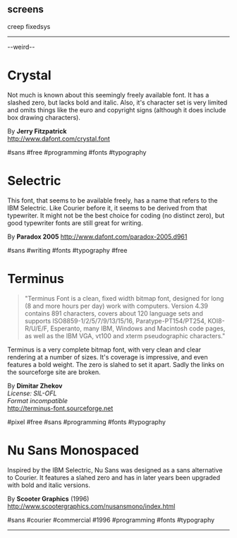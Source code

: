 screens
---
creep
fixedsys

---



--weird--

<h1>Crystal</h1>

Not much is known about this seemingly freely available font. It has a slashed zero, but lacks bold and italic. Also, it's character set is very limited and omits things like the euro and copyright signs (although it does include box drawing characters).

By **Jerry Fitzpatrick**  
http://www.dafont.com/crystal.font

#sans #free #programming #fonts #typography


<h1>Selectric</h1>

This font, that seems to be available freely, has a name that refers to the IBM Selectric. Like Courier before it, it seems to be derived from that typewriter. It might not be the best choice for coding (no distinct zero), but good typewriter fonts are still great for writing.

By **Paradox 2005**
http://www.dafont.com/paradox-2005.d961

#sans #writing #fonts #typography #free


<h1>Terminus</h1>

> "Terminus Font is a clean, fixed width bitmap font, designed for long (8 and more hours per day) work with computers. Version 4.39 contains 891 characters, covers about 120 language sets and supports ISO8859-1/2/5/7/9/13/15/16, Paratype-PT154/PT254, KOI8-R/U/E/F, Esperanto, many IBM, Windows and Macintosh code pages, as well as the IBM VGA, vt100 and xterm pseudographic characters."

Terminus is a very complete bitmap font, with very clean and clear rendering at a number of sizes. It's coverage is impressive, and even features a bold weight. The zero is slahed to set it apart. Sadly the links on the sourceforge site are broken.

By **Dimitar Zhekov**  
*License: SIL-OFL*  
*Format incompatible*  
http://terminus-font.sourceforge.net

#pixel #free #sans #programming #fonts #typography


<h1>Nu Sans Monospaced</h1>

Inspired by the IBM Selectric, Nu Sans was designed as a sans alternative to Courier. It features a slahed zero and has in later years been upgraded with bold and italic versions.

By **Scooter Graphics** (1996)  
http://www.scootergraphics.com/nusansmono/index.html

#sans #courier #commercial #1996 #programming #fonts #typography




---------------------------------------------------------------------------------------
<!-- Posted




<h1>Anonymous Pro</h1>

> "Anonymous Pro (2009) is a family of four fixed-width fonts designed with coding in mind. Anonymous Pro features an international, Unicode-based character set, with support for most Western and Central European Latin-based languages, plus Greek and Cyrillic."
[...](http://www.google.com/fonts/specimen/Anonymous+Pro)

Designed by [Mark Simonson](http://www.marksimonson.com), Anonymous Pro is an evolution of the original [Anonymous](http://www.fontsquirrel.com/fonts/Anonymous), adding lots of character sets and styles. It covers [all the characters (624 glyphs), styles and weights anyone will ever need](http://www.marksimonson.com/assets/content/fonts/AnonymousProSpecimen.pdf), and with all characters easily distinguishable. For fans of having lots of code on screen, it even features bitmap versions for really tiny characters (without anti-aliasing). It's a truly professional option with a splash of character.

By **Mark Simonson** (2009)  
*License: SIL OFL*  
http://www.marksimonson.com/fonts/view/anonymous-pro  
http://www.fontsquirrel.com/fonts/Anonymous-Pro  
http://www.google.com/fonts/specimen/Anonymous+Pro

#mark simonson #sans #professional #2009 #free #programming #fonts #typography


<h1>GNU Freefont</h1>

> "GNU FreeFont is a free family of scalable outline fonts #suitable for general use on computers and for desktop publishing. It is Unicode-encoded for compatibility with all modern operating systems."
[...](https://www.gnu.org/software/freefont/)

This isn't a designer's font, but an open source community effort to create a single font that has it all. It comes in bold and italic and has the most complete coverage of any font featured on this blog. While an OS will mix and match fonts for missing glyphs FreeFont looks to be a consistent source for anything mankind has ever put into writing. Still, every now and then new releases [improve the offering](https://savannah.gnu.org/bugs/?group=freefont). If you need specific scripts or write a lot of math in LateX, this font will not let you down. It would have been better with a more distinct zero though, it lacks a slash or dot to set it apart from the capital o.

By **Primož Peterlin, Steve White** (2002)  
*License: GNU GPL*  
https://www.gnu.org/software/freefont/

#open source #2002 #active development #serif #latex #free #programming #fonts #typography


<h1>Fifteen</h1>

>"Fifteen is a faux bitmap font. This font is designed to be used as a monotype font for use in a terminal, or at a larger size, to look like an over scaled bitmap. It is designed for 15 pixel use. It is as narrow as I could make it, and works well in a 132 column terminal window."
[...](http://openfontlibrary.org/en/font/fifteen)

This is not just some programming font. It's designed like a bitmap font, but built as an outline font for maximum compatibility. That does however mean it only looks good at 15 pixels and doesn't have any true bold or italic styles. Indeed, it seems it could not have been made any more narrow: it is supremely efficient at getting lots of code on the screen without sacrificing readability. Fifteen is nearly halve the width of Cousine or Droid Sans, ideal for digging though log files.

By **James Kilfiger** (2013?)  
*License: SIL OFL*  
http://openfontlibrary.org/en/font/fifteen

#2013 #pixel #narrow #sans #free #programming #fonts #typography


<h1>Cousine</h1>

> "Cousine was designed by Steve Matteson as an innovative, refreshing sans serif design that is metrically compatible with Courier New™. Cousine offers improved on-screen readability characteristics and the pan-European WGL character set and solves the needs of developers looking for width-compatible fonts to address document portability across platforms."
[...](http://www.google.com/fonts/specimen/Cousine)

This font was designed by Steve Matteson, more widely known for his work on the Droid fontfaces you'll find on any Android device. It was created especially for on-screen use, and covers regular, bold and italic in an amazing 2391 Glyphs. Compatibility might be its strongest feat, but it's a serious font for every day use.

By **Steve Matteson** (2010?)  
*License: Apache*  
http://www.fontsquirrel.com/fonts/cousine  
http://www.google.com/fonts/specimen/Cousine

#courier #steve matteson #2010 #sans #compatibility #professional #free #programming #fonts #typography


<h1>Source Code Pro</h1>

> "One particularly surprising aspect of Source Sans’s release was the amount of interest generated by the teaser graphic of the monospaced version. It seemed that this generated about as much buzz as the fonts that we released. Brackets, the open source code editor created by Adobe, has just recently implemented the regular weight of Source Code into their project. Likewise, the font will be integrated into Adobe Edge Code, which was announced this morning at our Create the Web event in San Francisco. The complete family of six weights will also be available as part of our new Adobe Edge Web Fonts service."
[...](http://blog.typekit.com/2012/09/24/source-code-pro/)

Source Sans Pro has been one of the most succesful new, free and designed-for-screen fonts to surface the past few years. Developing an additional monospaced font for code only makes sense. It's modern but still with a notion of playfulness, and special attention has been paid to make every character easily distinguishable. It features an impressive 963 glyphs in seven (yes, 7) weights ranging from ExtraLight to Black. And if all of that is not amazing enough, it has been open sourced on Github and has seen regular updates. An italic version is currently in beta. It's great to see Adobe open sourcing this truly wonderful font.

By **Paul D. Hunt** (2012)  
*License: SIL OFL*  
http://blog.typekit.com/2012/09/24/source-code-pro/  
http://www.fontsquirrel.com/fonts/source-code-pro  
http://www.google.com/fonts/specimen/Source+Code+Pro  
https://github.com/adobe-fonts/source-sans-pro

#professional #2012 #sans #open source #github #active development #programming #fonts #typography


<h1>Oxygen Mono</h1>

> "The Oxygen typeface family is created as part of the KDE Project, a libre desktop for the GNU+Linux operating system. The design is optimised for the FreeType font rendering system and works well in all graphical user interfaces, desktops and devices."
[...](http://www.google.com/fonts/specimen/Oxygen+Mono)

Most fonts work fine on a Mac, the best ones add hinting for The Windows ClearType system, but a scarce few pay special attention to the FreeType rendering used in Linux. Oxygen was created to work well in KDE, and this mono variation is a great choice for programmers on Linux. It features a slashed zero and 397 glyphs are enough for pretty much anyone, although purists would prefer true bold and italic.

By **Vernon Adams** (2012)  
*License: SIL OFL*  
http://www.fontsquirrel.com/fonts/oxygen-mono  
http://www.google.com/fonts/specimen/Oxygen+Mono

#linux #2012 #sans #free #vernon adams #professional #programming #fonts #typography


<h1>Ubuntu Mono</h1>

> "The Ubuntu Font Family are a set of matching new libre/open fonts in development during 2010-2011. The development is being funded by Canonical Ltd on behalf the wider Free Software community and the Ubuntu project. The technical font design work and implementation is being undertaken by Dalton Maag."
[...](http://www.fontsquirrel.com/fonts/ubuntu-mono)

Dalton Maag, reknowned for strong typographic identities like Nokia, developed this font to carry the Ubuntu identity throught the Linux distro's user interface. As such it was meant to look great on screen. Matching Ubuntu's mission, the family covers and impressive list of languages and scripts. Its mono variant comes in 1299 glyphs, includes bold and italic, and it features (a dotted zero, distinct ones and i's) make it perfect for programming. It's friendly, modern, and exceptionally readable.

By **Dalton Maag** (2010)  
*License: Ubuntu/SIL OFL*  
http://font.ubuntu.com  
http://www.fontsquirrel.com/fonts/ubuntu-mono  
http://www.google.com/fonts/specimen/Ubuntu+Mono

#free #professional #2010 #sans #programming #fonts #typography


<h1>Inconsolata</h1>

> "Inconsolata is my first serious original font release. It is a monospace font, designed for printed code listings and the like. There are a great many "programmer fonts," designed primarily for use on the screen, but in most cases do not have the attention to detail for high resolution rendering.
Inconsolata draws from many inspirations and sources. I was particularly struck by the beauty of Luc(as) de Groot's Consolas, which is his monospaced design for Microsoft's Vista release. This font, similar to his earlier TheSansMono, demonstrated clearly to me that monospaced fonts do not have to suck."
[...](http://www.levien.com/type/myfonts/inconsolata.html)

Inconsolata, inspired (also in name) by Consolas, is very well made and easy on the eyes. Its creator is a [Google Android engineer](http://www.levien.com/), who was also involved with Google Fonts. Although this font doesn't come from a foundry it shows the designer knew what he was doing. If there is a downside it's a lack of coverage (291 glyphs) of certain scripts and true bold and italics.

By **Raph Levien** (2001)  
*License: SIL OFL*  
http://www.levien.com/type/myfonts/inconsolata.html  
http://www.google.com/fonts/specimen/Inconsolata  
http://www.fontsquirrel.com/fonts/Inconsolata

#sans #2001 #consolas #free #programming #fonts #typography


<h1>Andale Mono</h1>

This font is packaged with OSX, and used to be available in Windows up to ME. It includes true bold and italic, and has a dot inside the zero. Language specific versions (e.g. Cherokee) are available through Monotype and Ascender. Andale Mono used to be part of the "Core fonts for the web" (oh, the old days), which can still be downloaded and used freely from various places on the web (like the [archive](http://web.archive.org/web/20020124085641/http://www.microsoft.com/typography/fontpack/default.htm)).

By **Steve Matteson**  
https://en.wikipedia.org/wiki/Andale_Mono

#commercial #steve matteson #sans #professional #programming #fonts #typography


<h1>Latin Modern Mono</h1>

> "The Latin Modern fonts are derived from the famous Computer Modern fonts designed by Donald E. Knuth and described in Volume E of his Computers & Typesetting series."
[...](http://www.gust.org.pl/gust/projects/e-foundry/latin-modern)

This font has been developed by the Polish TeX Users Group (GUST). They paid specific attention to both diacritical and mathematical characters. If you really need extended math support there's even an Latin Modern Math font to help you out. Latin Modern Mono features subtle serifs, great coverage (734 glyphs), and wonderful light and italic styles.

By **Bogusław Jackowski, Janusz M. Nowacki** (2002)  
*License: GUST Font License*  
http://www.gust.org.pl/gust/projects/e-foundry/latin-modern  
http://www.fontsquirrel.com/fonts/Latin-Modern-Mono

#2002 #latex #serif #free #gust #programming #fonts #typography


<h1>Proggy Clean</h1>

> "The proggy fonts are a set of fixed-width screen fonts that are designed for code listings."
[...](http://www.proggyfonts.net/)

"Probably the most popular programming font", Proggy Clean is the most popular font available from proggyfonts.net. If your editor supports it and you run it at its proper size, this font is incredibly crisp and clear. Of course it lacks true bold and italic, that would only disturb its cleanliness.

By **Tristan Grimmer** (2004)  
*License: MIT*  
http://www.proggyfonts.net/

#bitmap #retro #2004 #free #programming #fonts #typography


<h1>Luxi Mono</h1>

> "Luxi is a family of typefaces originally designed for the X Window System by Kris Holmes and Charles Bigelow from Bigelow & Holmes Inc. The Luxi typefaces are similar to Lucida – their previous font design."
[...](https://en.wikipedia.org/wiki/Luxi_fonts)

In many ways similar to Lucida (by the same designers), this font was designed for the X Window System used in many Linux desktops. It features subtle serifs and is great for reading text. It doesn't have a distinct zero however, if you require that. With an adequate 376 glyphs in true bold and italic, you could do worse than go with  Luxi for your daily writing.

By **Kris Holmes, Charles Bigelow** (2001)  
*License: Luxi font license*  
http://www.fontsquirrel.com/fonts/Luxi-Mono

#professional #serif #2001 #linux #free #bigelow #holmes #writing #fonts #typography


<h1>Courier</h1>

Developed for the IBM Selectric Composer typewriter, it has for ages been the standard monospaced font. Courier is still packaged with OSX and Windows, along with the much thinner New variation created by Monotype for digital applications (and featured in Windows 3.1). Originally a typewriter font, it doesn't have a distinct zero.

By **Howard "Bud" Kettler** (1955)  
https://en.wikipedia.org/wiki/Courier_(typeface)

#serif #commercial #writing #professional #1955 #courier #fonts #typography


<h1>PT Mono</h1>

> "At the end of 2011 we released a monospaced font PT Mono™ — the last addition to the pan-Cyrillic font superfamily PT Sans – PT Serif developed for the project “Public Types of Russian Federation”."
[...](http://paratype.com/public/)

The PT family of fonts were created with the aim of fully supporting the Russian language. 811 glyphs in regular and bold includes a slahed zero and it perfect for programming. Even if you're not Russian.

By **Alexandra Korolkova, Isabella Chaeva** (2011)  
*License: SIL OFL*  
http://paratype.com/public/  
http://www.fontsquirrel.com/fonts/pt-mono  
http://www.google.com/fonts/specimen/PT+Mono

#professional #serif #2011 #free #programming #fonts #typography


<h1>Verily Serif Mono</h1>

> "Verily Serif Mono is derived from Bitstream Vera Serif with the same proportions as Bitstream Vera Sans Mono"
[...](http://delubrum.org)

From the same creator as Aurulent Sans Mono comes this Bitstream Vera variation. Basically, it's Bitstream Vera, but with serifs. It covers 240 glyphs, just in regular.

By **Stephen G. Hartke** (2006)  
*License: Bitstream Vera License*  
http://delubrum.org  
http://www.fontsquirrel.com/fonts/Verily-Serif-Mono

#bistream vera #2006 #serif #stephen g hartke #programming #fonts #typography


<h1>TeX Gyre Cursor</h1>

> "TeX Gyre Cursor is based on the URW Nimbus Mono L kindly released by URW++ Design and Development Inc. under GFL (independently of the GPL release accompanying Ghostscript). The Vietnamese glyphs were added by Han The Thanh.
TeX Gyre Cursor can be used as a replacement for a well-known Courier typeface (designed by Howard G. “Bud” Kettler, 1955, for the IBM corporation)."
[...](http://www.gust.org.pl/projects/e-foundry/tex-gyre)

This font was created by the same organisation responsible for Latin Moder. The goal was to build a TeX compatible font, based on Nimbus family originally packaged with Ghostscript. Also like Latin Modern, there is a special math font available. The TeX Gyre Cursor was based on URW Nimbus Mono L. It's a light, subtly serifed font. Although a more distinct zero would've been welcome it's superbly readable and comes in 1236 glyphs and true bold and italic.

By **GUST e-foundry** (2006)  
*License: LPPL*  
http://www.gust.org.pl/projects/e-foundry/tex-gyre  
http://www.fontsquirrel.com/fonts/TeX-Gyre-Cursor

#2006 #serif #gust #free #nimbus #programming #fonts #typography


<h1>Bitstream Vera Sans Mono</h1>

> "Vera is a group typeface (font) with a liberal license. It was designed by Jim Lyles from Bitstream, and it is closely based on Bitstream Prima, for which Lyles was also responsible. It is a TrueType font with full hinting instructions, which improve its rendering quality on low-resolution devices such as computer monitors."
[...](https://en.wikipedia.org/wiki/Bitstream_Vera)

If to be copied is the sincerest form of flattery, Jim Lyles has much to be proud of: this has to be the [most copied font ever](http://dejavu-fonts.org/wiki/index.php?title=Bitstream_Vera_derivatives). A classic, this font is especially well suited for use on Windows since it's fully hinted. Although Bitstream did a wonderful job, its 300 glyphs can be limiting. Luckily, it has been open sourced, inspiring the [DejaVu Project](http://dejavu-fonts.org/wiki/Main_Page) to expand the coverage of this wonderful typeface.

By **Jim Lyles** (2002)  
*License: Bitstream Vera License*  
http://www.fontsquirrel.com/fonts/Bitstream-Vera-Sans-Mono

#bitstream vera #sans #2002 #professional #free #programming #fonts #typography


<h1>BPmono</h1>

Not much is known about this font or its creator. Its wide characters pack lots of style, but you could wonder if 208 Glyphs is sufficient. BPmono shines when used large as a display font.

By **Backpacker**  
*License: Creative Commons*  
http://www.fontsquirrel.com/fonts/BPmono

#sans #display #free #programming #fonts #typography


<h1>M+</h1>

> "M+ M emphasize the balance of natural letterform and high legibility. while M+ MN is aimed at a new distinctive design for a terminal font specialized to programming."
[...](http://mplus-fonts.sourceforge.jp/mplus-outline-fonts/design/index-en.html)

This font was developed by the Japanese M+ Fonts Project, so there are als Japanese script versions available. It covers 1681 glyphs, but lacks a true italic. It's actually quite narrow but quite readable. M+ is also well suited for programming as all similar characters have something to set it apart visually.

By **Coji Morishita** (2003)  
*License: custom*  
http://www.fontsquirrel.com/fonts/M-1m  
http://mplus-fonts.sourceforge.jp

#2003 #sans #free #programming #fonts #typography


<h1>GNU Unifont</h1>

> "This version provides full coverage of the Unicode 7.0 Basic Mulitlingual Plane (BMP). The BMP is the first Unicode "plane" of 65,536 code points, and has character encoding for most of the world's modern scripts.
As of 20 June 2008 (by coincidence the Summer Solstice), GNU Unifont had a glyph for every printable code point in the Unicode BMP."
[...](http://www.unifoundry.com/unifont.html)

Another typical [GNU](https://www.gnu.org) project, it's like a sans version of the GNU Freefont. Not in style but in intent: its coverage is equally amazing and the project is also very active (the most recent update was last October). While the project is somewhat done, they're still pushing for compatibility and development in open tools like Fontforge. If you need your font to be reliable, you can't go wrong with GNU Unifont even though it lacks a distinct zero.

By **Roman Czyborra** (1998)  
*License: GNU GPL*  
http://www.unifoundry.com/unifont.html  
https://savannah.gnu.org/projects/unifont

#sans #open source #active development #1998 #free #programming #fonts #typography


<h1>Fira Mono</h1>

> "Designed to integrate with the character of the FirefoxOS, the Fira typefaces also aim to cover the legibility needs for a large range of handsets varying in screen quality and rendering."
[...](http://www.google.com/fonts/specimen/Fira+Mono)

Fira was designed as the default fontface for the Firefox OS. A smartphone OS looking to leverage web technology to a create a more open alternative to iOS and Android. Like the best new fonts it's a fresh design specifically developed for on-screen usage. While a true italic has been ommitted, it does cover over 1100 glyphs and should basically work everywhere. This is no cheap free font but a true professional font by a reknowned designer.

By **Erik Spiekerman, Carois Type Design** (2013)  
*License: SIL OFL*  
https://www.mozilla.org/en-US/styleguide/products/firefox-os/typeface/  
http://www.fontsquirrel.com/fonts/fira-mono  
http://www.google.com/fonts/specimen/Fira+Mono

#professional #2013 #sans #free #programming #fonts #typography


<h1>Sudo</h1>

> "In 2009 I wasn’t satisfied with the available text editor fonts and decided to draw my own: Sudo. Over the last years I used it as my main font in the Terminal, as well as my text editor font for coding on Mac and Windows. Whenever something bugged me, I refined the design and could instantly evaluate if a change was an improvement."
[...](http://www.netzallee.de/extra/sudo)

What do you do when you can't find the right font? You create one of course. Of course such a personal project can't match the coverage of more professional efforts, but you have to like the attitude. The files are on github and you can trak Jens's additions and tweaks there.

By **Jens Kutilek** (2009)  
*License: SIL OFL*  
http://www.netzallee.de/extra/sudo

#github #2009 #free #sans #programming #fonts #typography


<h1>Hermit</h1>

> "Hermit is a monospace font designed to be clear, pragmatic and very readable. Its creation has been focused on programming. Every glyph was carefully planned and calculated, according to defined principles and rules. For this reason, Hermit is coherent and regular."
[...](https://pcaro.es/p/hermit/)

This font is a clear and modern (futuristic even) sans, created by a programmer to be free  for everyone. Its limited coverage won't fill everyones needs, but it is well done and quite popular.

By **Pablo Caro** (2013)  
*License: SIL OFL*  
https://pcaro.es/p/hermit/

#sans #2013 #free #programming #fonts #typography


<h1>Share Tech Mono</h1>

> "Share Tech Mono is a monospaced sans serif, based on the Share family. There is also Share Tech, a proportionally spaced version."
[...](http://www.google.com/fonts/specimen/Share+Tech+Mono)

In 2009 Carrois Type Design developed the extensive Share family of fonts, featuring the Share Tech Mono that's suitable for programming. It has 256 glyphs, only in regular, with a slahed zero and distinct characters.

By **Ralph du Carrois** (2012)  
*License: share-tech*  
http://www.google.com/fonts/specimen/Share+Tech+Mono  
http://www.fontsquirrel.com/fonts/Share-Regular

#professional #2012 #sans #programming #fonts #typography


<h1>Envy Code R</h1>

Like its name implies this font is meant for coding and makes sure all letterforms are easily recognized. It covers 643 glyphs in regular, bold and italic and is freely available from Fontsquirrel.

By **Damien Guard**  
http://www.fontsquirrel.com/fonts/Envy-Code-R

#free #sans #programming #fonts #typography


<h1>Aurulent Sans Mono</h1>

> "Aurulent Sans is a sans serif font I'm developing for use as the primary interface font on X Windows on GNU/Linux."
[...](http://delubrum.org)

It's a bit limited, 264 Glyphs, and bold and italic need to be synthesized. The creator is an Associate Professor in the Department of Mathematics of the University of Nebraska–Lincoln. While Aurulent may [have its flaws](http://typophile.com/node/31970), and doesn't distinguish the 0's and O's, it's a pretty good looking font considering it basically seems to be a hobby project.

By **Stephen G. Hartke** (2007)  
*License: SIL OFL*  
http://delubrum.org  
http://www.fontsquirrel.com/fonts/Aurulent-Sans-Mono

#stephen g hartke #sans #2007 #free #programming #fonts #typography


<h1>Droid Sans Mono</h1>

> "The Droid family of fonts was designed by Ascender’s Steve Matteson beginning in the fall of 2006. The goal was to provide optimal quality and reading comfort on a mobile handset. The Droid fonts were optimized for use in application menus, web browsers and for other screen text."
[...](http://www.droidfonts.com)

Designed to carry Google Android's friendly character, Steve Matteson designed this font to be at its best on (small) screens. Sincs its initial relase it has been perfected  and expanded, making it a reliable use-anywhere font. At the same time it's fun and ligh-hearted. For some reason it lacks a true italic, and it should better distinguish o's and zeros, but it supports more languages that you can swing a smartphone at.

By **Steve Matteson** (2006)  
*License: Apache*  
http://www.google.com/fonts/specimen/Droid+Sans+Mono  
http://www.droidfonts.com

#sans #humanist #2006 #steve matteson #professional #free #programming #fonts #typography


<h1>Generic Mono</h1>

> "A generic monospaced font"
[...](http://openfontlibrary.org/en/font/generic-mono)

Hard to say much about a font is so generic and proud of it. It's functional on non-offensive, but it's limited coverage and lack of bold and italics hold it back. It's hard to fault its basic design though, and it's very new, so who knows what the future holds for this font.

By **Luc Devroye** (2014)  
*License: SIL OFL*  
http://openfontlibrary.org/en/font/generic-mono

#sans #2014 #free #programming #fonts #typography


<h1>Profont</h1>

> "ProFont began life as a better version of Monaco 9 which is especially good for programmers."
[...](http://infohost.nmt.edu/tcc/help/fonts/profont/MProFont/profontdoc.txt)

Designed during the Eighties specifically for coding, this font has all the important features: readability at small sizes, a slashed zero, disting i's and 1's. The original font had bitmaps for a range of sizes, the more recent (and Mac compatible) versions are outline fonts. Perhaps the bitmaps (turn antialiasing off) are still the best, even though this retro trip isn't for everyone (nor does it work everywhere). You'll also have to do without bold and italic. Get the version for your system from [Tobias Young](http://tobiasjung.name/profont/index.php?fs=12&pf=on).

By **Andrew Welch** (1987)  
*License: MIT*  
http://tobiasjung.name/profont/  
http://www.fontsquirrel.com/fonts/ProFontWindows

#free #1987 #bitmap #retro #programming #fonts #typography


<h1>Consolamono</h1>

> "It's my old unfinished font. I made some sketches of several glyphs 5-6 years ago, and I never finished this. Now I made missing glyphs, did changes of some glyphs and turn into monospaced font. The font is updated now (2011.06.17) - I made all glyphs for Latin Extended B, Cyrillic, and Cyrillic Supplement. Added Bold version 2012.11.16 2013.01.27"
[...](http://openfontlibrary.org/en/font/consolamono)

This is a beautiful, rounded font with tons of character. While it might not look like the most obvious choice for a programming font it's very well made and its coverage is very good. Consolamono doesn't come with true italics. However, if you're looking for something fun and different, this might just be it.

By *Wojciech Kalinowski** (2011)  
*License: SIL OFL*  
http://openfontlibrary.org/en/font/consolamono

#sans #display #2011 #free #programming #fonts #typography


<h1>Fantasque Sans Mono</h1>

> "A programming font, designed with functionality in mind, and with some wibbly-wobbly handwriting-like fuzziness that makes it unassumingly cool."
[...](https://github.com/belluzj/fantasque-sans)

Conceived as the "the mutant child of Comic Sans and Helvetica Neue", this is fun as a programming font can get (legally at least). Make no mistakes though, this isn't Comic Sans and Fantasque Sans Mono is very serious. The open source project has seen a great many updates throughout the year. Add a dash of wibbly-wobbly to make a day of debugging a bit less dreary.

By **Jany Belluz** (2013)  
*License: SIL OFL*  
http://openfontlibrary.org/en/font/fantasque-sans-mono  
https://github.com/belluzj/fantasque-sans

#2013 #github #active development #open source #sans #free #programming #fonts #typography


<h1>Inconsolata-g</h1>

> "I use the free Inconsolata font (by Raph Levien) to program and as shell font, and I like it a lot... So I've uses FontForge to modify more his Inconsolata version, to fix some of the things I don't like of Inconsolata."
[...](http://leonardo-m.livejournal.com/77079.html)

This variation of Inconsolata, made possible by the OFL license, contains some minor tweaks. Most immediately visible is its increased size. It also uses straight quotes by default. If you  agree with Leonardo Maffi that this is an improvement, well there you go.

By **Leonardo Maffi** (2009)  
*License: SIL OFL*  
http://leonardo-m.livejournal.com/77079.html

#sans #consolas #2009 #free #programming #fonts #typography


<h1>Lekton</h1>

> "Lekton has been designed at ISIA Urbino, Italy, and is inspired by some of the typefaces used on the Olivetti typewriters."
[...](http://www.google.com/fonts/specimen/Lekton)

Originally designed by [a group of students at ISIA Urbino](http://lektongroups.blogspot.co.uk/2010/04/luglio-2008.html), this font was inspired by some of the typefaces used on the Olivetti typewriters. It is monospaced because the typewriter fonts were like that too. A programmer may fault it for its lack of a distint zero, but on the upside it features 953 glyphs in regular, bold and italic. Perhaps not surprising considering its origin, Lekton is really a writers typeface.

By **Accademia di Belle Arti di Urbino** (2008)  
*License: SIL OFL*  
http://www.fontsquirrel.com/fonts/lekton  
http://www.google.com/fonts/specimen/Lekton

#2008 #writing #sans #free #fonts #typography


<h1>Telegrama</h1>

Telegrama comes in a faux-pixel version (aka "Raw") and a smooth outline version (aka "Render"). It has 227 glyphs, among which a slashed zero.

By **YOFonts**  
http://www.fontsquirrel.com/fonts/Telegrama

#sans #free #programming #fonts #typography


<h1>Cutive Mono</h1>

> "The design of Cutive, and this monospace sister family Cutive Mono, is based on a number of classic typewriter typefaces, in particular the faces of IBM's 'Executive,' and the older 'Smith-Premier.'"
[...](http://www.google.com/fonts/specimen/Cutive+Mono)

Cutive is a thin and light typewriter font with subtle serifs. A fresh and modern take on the classic style, this wonderful writer's typeface covers the basic western character set. It doesn't have true bold and italic, and zero's and o's aren't very distinct, but that shouldn't hold you back. Get your Hemingway on and blog away with this modern classic.

By **Vernon Adams** (2012)  
*License: SIL OFL*  
http://www.google.com/fonts/specimen/Cutive+Mono  
https://github.com/vernnobile/CutiveFont  
http://luc.devroye.org/fonts-47641.html

#2012 #writing #github #serif #free #vernon adams #professional #fonts #typography


<h1>DejaVu Mono</h1>

> "The DejaVu fonts are a font family based on the Vera Fonts. Its purpose is to provide a wider range of characters while maintaining the original look and feel through the process of collaborative development (see authors), under a Free license."
[...](http://dejavu-fonts.org/wiki/Main_Page)

The DejaVu project is open source at its best. Started by expanding the coverage of the Bitstream Vera typeface, it has been in [active development](http://dejavu-fonts.org/wiki/Changelog) for the past ten years. You might not have missed the Turkish Lira sign, but if you did you'll be glad to know it has recently been added. DejaVu has an amazing coverage and has all the styles you'll ever need. It's classic and understated and the goto font for many coders.

By **Deja Vu Project** (2004)  
*License: Bitstream Vera License*  
http://dejavu-fonts.org/wiki/Main_Page

#2014 #open source #active development #bistream vera #sans #free #programming #fonts #typography


<h1>Courier New</h1>

Monotype created a new digital outline Courier by taking the character shapes directly from the Selectric typewriter's [golf ball](https://en.wikipedia.org/wiki/IBM_Selectric_typewriter). This resulted in much thinner characters. This font was featuredin Windows 3.1 alongside the original raster Courier. Tweaks have later been made to make the thin font look acceptable in Windows ClearType.

By **Howard "Bud" Kettler** (1955)  
https://en.wikipedia.org/wiki/Courier_(typeface)

#serif #commercial #writing #professional #1955 #courier #fonts #typography


<h1>Effects Eighty</h1>

> "Effects Eighty is an homage to the dot-matrix printers of the 1980s. It is a very faithful reproduction of the output of one of that class of printers. The family includes normal, italic, bold, and bold italic versions. It supports the ASCII printable character set. An update with at least some Latin-1 support is planned."
[...](http://openfontlibrary.org/en/font/effects-eighty)

If you're feeling nostalgic for the days of dot-matrix printers (oh the noise they made!) this is your font. Perhaps more whimsycal than than practical, Effects Eighty works as advertised. Excellent retro.

By **Peter Hull** (2013)  
*License: SIL OFL*  
http://openfontlibrary.org/en/font/effects-eighty

#display #2013 #retro #sans #free #programming #fonts #typography


<h1>Nova Mono</h1>

> "I created the NovaCut font about 14-15 years ago for making inscriptions on stone. Initially the font contained only capitals and digits and existed only on paper and stone inscriptions. In 2010 I decided transfer this font to a computer, and made the missing lowercase and some basical signs; it was initially named Gothica."
[...](http://www.google.com/fonts/specimen/Nova+Mono)

This is a unique font with lots of character. The rounded flourishes really make it stand out. It does have all the most important features for programming (like a slashed zero), so why not spice up your debugging with Nova.

By **Wojciech Kalinowski** (2010)  
*License: SIL OFL*  
http://www.google.com/fonts/specimen/Nova+Mono

#sans #2010 #display #free #programming #fonts #typography


<h1>Liberation Mono</h1>

> "On May 9, 2007, Red Hat announced the public release of these fonts under the trademark LIBERATION at the Red Hat Summit. There are three sets: Sans (a substitute for Arial, Albany, Helvetica, Nimbus Sans L, and Bitstream Vera Sans), Serif (a substitute for Times New Roman, Thorndale, Nimbus Roman, and Bitstream Vera Serif) and Mono (a substitute for Courier New, Cumberland, Courier, Nimbus Mono L, and Bitstream Vera Sans Mono)."
[...](https://fedorahosted.org/liberation-fonts/)

Red Hat sponsored Steve Matteson in 2007 to create a set of fonts it could package with its Linux distribution. The family features metrically compatible replacements for Arial and Times New Roman, as well as a monospaced Courier replacement. While it lacks a distinct zero, this is a solid font with 665 glyphs and true bold and italic.

By **Steve Matteson** (2007)  
*License: Red Hat Liberation License*  
https://fedorahosted.org/liberation-fonts/  
http://www.fontsquirrel.com/fonts/Liberation-Mono

#2007 #steve matteson #sans #professional #linux #free #programming #fonts #typography


<h1>Quinze</h1>

> "Quinze is a narrow monospaced font, for programming and terminal emulators. It is designed to be narrow, and allow 132 columns to be comfortably fitted on a screen The 1, l and I are clearly distinguished, as are O and 0. The ascii circumflex is presented as an arrow, consistent with its use as exponentiation operator."
[...](http://openfontlibrary.org/en/font/fifteen)

Like Fifteen, Quinze was made to fit lots of code on a line. It's very narrow but still readable. Where Fifteen is a faux bitmap font that only really works at 15 pixels, Quinze is a true outline font. It has all the features required of a programming font, but lacks true bold and italic and its character set is a bit limited. A bit of a specialist font perhaps, but well executed and usefull.

By **James Kilfiger** (2013)  
*License: SIL OFL*  
http://openfontlibrary.org/en/font/fifteen

#sans #narrow #2013 #free #programming #fonts #typography


<h1>Creep</h1>

This pixel font (really only works at one size, no antialiasing) is great for tiny text. It's a bit specialized at that, but perfect if it's what you're looking for.

By **Romeo Van Snick**  
*License: MIT*  
https://github.com/romeovs/creep

#sans #pixel #free #github #active development #programming #fonts #typography


<h1>Anka/Coder</h1>

> "The Anka/Coder family is a monospaced, courier-width (60% of height; em size 2048x1229) font that contains characters from 437, 866, 1251, 1252 and some other code pages and can be used for source code, terminal windows etc."
[...](https://code.google.com/p/anka-coder-fonts/)

It features true bold an italic variants so this font looks good all the time. Those requiring Greek and other character sets should look elsewhere though, Anka/Coder currently only supports common Latin characters. The open source files are hosted on [code.google.com](https://code.google.com/p/anka-coder-fonts/
). There are narrow and condensed versions for printing lots of code on little space, and it features a slashed zero.

By **Andrey Makarov** (2010)  
*License: SIL OFL*  
https://code.google.com/p/anka-coder-fonts/

#modern #sans #2010 #free #programming #fonts #typography


<h1>Fixedsys</h1>

> "Fixedsys is a family of raster monospaced fonts. The name means fixed system, because its glyphs are monospace or fixed-width (although bolded characters are wider than non-bolded, unlike other monospace fonts such as Courier). It is the oldest font in Windows, and was the system font in Windows 1.0 and 2.0, where it was simply named "System". For Windows 3.x, the system font was changed to a proportional sans-serif font named System, but Fixedsys remained the default font in Notepad."

Switch to black on white, turn of anti-aliasing, set it to 10 pixels and imagine yourself back in a time when [Madonna was ground-breaking](https://www.youtube.com/watch?v=a7mxzs649t4) and you could get shoes with lights that would blink as you walked. Awesome? Yes. Would you want to go back? Definitely, but perhaps not indefinitely. Retro has its place though and this might bring you there without giving up modern niceties like good coffee and  [phone](http://20thcenturyprops.co.uk/65/Telephones/1980s-retro-Philips-portable-cellular-phone-P405.html) you can [fit in your pocket](http://www.theverge.com/2014/10/1/6880089/this-bent-iphone-6-poster-is-perfect).

By **Microsoft** (1980's?)  
*License: GNU GPL*  
http://www.moviecorner.de/en/font-fixedsys-ttf/description  
https://en.wikipedia.org/wiki/Fixedsys

#pixel #retro #1980 #free #sans #programming #fonts #typography


<h1>Menlo</h1>

Designed, like the Bitstream Vera Mono it was based on, by Jim Lyles, this has been the default programming font for OSX since Snow Leopard. The design seems to have drawn upon the DejaVu project and to be tweaked for rendering on modern OSX systems. Menlo also features a slashed zero (Vera has a dot). It's like the definitive Vera version for OSX, simple and extremely well excecuted.. a good match for a Mac.

By **Jim Lyles**  
https://en.wikipedia.org/wiki/Menlo_(typeface)

#bitstream vera #commercial #professional #sans #programming #fonts #typography


<h1>Monofur</h1>

Not much is known about this font, that is available freely from services like [dafont.com](http://www.dafont.com/monofur.font). It looks great though, has distinct zeros and features a character all its own.

By **Tobias Benjamin Köhler** (2000)  
*License: Freeware*  
http://www.dafont.com/monofur.font

#free #sans #2000 #programming #fonts #typography


<h1>NotCourierSans</h1>

> "NotCourierSans is a re-interpretation of Nimbus Mono whose design began in Wroclaw at the occasion of the Libre Graphics Meeting 2008."
[...](http://openfontlibrary.org/en/font/notcouriersans)

NotCourierSans was created by the [OSP collective](http://osp.kitchen/about) by taking Nimbus Mono and chopping of the serifs. While that doesn't seem like a realy good idea, it has created a quite servicable font. It doesn't feature italics or a distinct zero, but does cover 658 glyphs.

By **Open Source Publishing** (2008)  
*License: SIL OFL*  
http://www.fontsquirrel.com/fonts/NotCourierSans  
http://openfontlibrary.org/en/font/notcouriersans

#sans #2008 #free #nimbus #programming #fonts #typography


<h1>Meslo</h1>

> "Meslo LG is a customized version of Apple’s Menlo-Regular font
(which is a customized Bitstream Vera Sans Mono)."
[...](https://github.com/andreberg/Meslo-Font)

This font was created to tweak the already wonderful Menlo font. Recent updates enhance Windows compatibility with special tweaks to hinting for ClearType.

By **André Berg** (2010)  
*License: Apache*  
https://github.com/andreberg/Meslo-Font

#bitstream vera #2010 #sans #github #free #programming #fonts #typography


<h1>Average Mono</h1>

> "AverageMono is an average of thirteen different fonts which are all derivatives of the public domain "Courier" typeface. Or, rather, a subset of the Western Latin characters in it, minus punctuation, are thus. Everything else is imported wholesale from the GNU FreeMono typeface."
[...](http://openfontlibrary.org/en/font/average-mono)

The origin story for this font is mind boggling, as is its [coverage of languages](http://openfontlibrary.org/en/font/average-mono) (Urdu or Runic anyone?). Not unlikely one enabled the other. Bold and italic are also in. Basically, it may not have the most character (being Average and all that), but it's hard to find a situation where it won't work.

By **Richard Alexander Hall** (2013)  
*License: Bitstream Vera License*  
http://openfontlibrary.org/en/font/average-mono

#serif #courier #2013 #free #programming #fonts #typography


<h1>saxMono</h1>

Not much is known about this font. It features 495 glyphs, only in regular. Also, its zero and capital o are almost equal, as are the one and capital i. So, saxMono might not be an obvious first choice for programming, but it's a well made and modern typeface.

By **s.a.x. Software**  
*License: custom*  
http://www.fontsquirrel.com/fonts/saxMono

#sans #free #programming #fonts #typography


<h1>Audimat Mono</h1>

Audimat covers 247 glyphs in bold and italic as well as light and smallcaps. Sadly, one and capital i, and zero and capital o are quite similar.

#sans #professional #2008 #programming #fonts #typography

By **SMeltery** (2008)  
*License: requires permission*  
http://www.fontsquirrel.com/fonts/Audimat-Mono  
http://www.smeltery.net/fonts/audimat-mono


<h1>Monaco</h1>

While superseded in 2009's Snow Leopard by Menlo, Monaco has always been present in OSX. While it lacks bold and italic styles, letterforms like i, 1, o and 0 are all distinct.

By **Susan Kare and Kris Holmes**  
https://en.wikipedia.org/wiki/Monaco_(typeface)

#holmes #sans #commercial #professional #programming #fonts #typography


<h1>MonospaceTypewriter</h1>

No distinct zero, 240 glyphs. A typewriter font does not a programmers font make, but a good typewriter font can be great for reading (and writing that blog in markdown).

By **Manfred Klein Fonteria**  
http://www.fontsquirrel.com/fonts/MonospaceTypewriter

#free #writing #sans #fonts #typography


<h1>VT323</h1>

>"This font was created from the glyphs of the DEC VT320 text terminal, which I used in college, and for which I have retained an unaccountable nostalgia."
[...](http://www.google.com/fonts/specimen/VT323)

VT323 is the recreation of a classic pixel font, converted to outlines. As a result, it doesn't cover that many characters or anything fancy like italic. It may however scratch that itch if you find yourself longing for the days of yonder.

By **Peter Hull** (2014)  
*License: SIL OFL*  
https://fedoraproject.org/wiki/VT323_Fonts  
http://www.google.com/fonts/specimen/VT323

#retro #pixel #2014 #sans #programming #fonts #typography


<h1>Input</h1>
"Input takes its aesthetic cues from monospaced fonts and pixel fonts designed for consoles and screens, but casts off the technical limitations that constrained them."
[...](http://input.fontbureau.com)

With this font Font Bureau has created a complete type system for programming. As demonstrated in the [interactive preview](http://input.fontbureau.com/preview/) it comes with a wide range of styles, sizes, weights and even a whole host of Open Type features. This means you can even choose between a dot or a slash in your zero. If you like you can even opt for proportional instead of monospace.

By **David Jonathan Ross** (2014)  
*License: SIL OFL*  
http://input.fontbureau.com

#sans #professional #2014 #free #programming #fonts #typography


<h1>Anonymous</h1>

Anonymous Pro is an updated version of this font, also by Mark Simonson. The original has the same character shapes but is more limited in coverage and styles, making the newer Pro version prefable all around.

By **Mark Simonson**  
*License: requires permission*  
http://www.fontsquirrel.com/fonts/Anonymous  
http://www.marksimonson.com/fonts/view/anonymous-pro

#free #2001 #mark simonson #professional #programming #fonts #typography


<h1>Klartext Mono</h1>

> "As a special feature, Klartext contains a bunch of uncommon glyphs like the German capital sharp S, a nice arrowset and a complete phonetic alphabet."

While only the light version is available freely, this is a very extensive family also including thin, regular, medium, and both (and an italic for all). It's character includes a few uncommon features, in addition to distinct shapes suitable for coding.

By **Heimatdesign**  
http://www.fontsquirrel.com/fonts/klartext-mono

#commercial #sans #professional #programming #fonts #typography


<h1>Everson Mono</h1>

> "Everson Mono is a simple, elegant, monowidth font. I started designing it in 1994 primarily to make glyphs available to support the non-Han characters in Unicode and ISO/IEC 10646, though I hope that users may find it a pleasant alternative to Courier and Monaco for general purposes, e-mail, and so forth. I have found it quite legible at sizes as small as 4 points. It is lighter and a bit looser than Courier."

Michael Everson's project has been running for over 20 years. As a result this is a well rounded font  with impressive coverage. In recent years it has been updated with bold and italic versions. The interests of the creator of Everson Mono are reflected in the many languages in Evertype Publishing's portfolio. As a writer's font, it lacks a distinct zero.

By **Michael Everson** (1994)  
http://www.evertype.com/emono/

#shareware #1994 #sans #active development #programming #fonts #typography


<h1>Gohu</h1>

> "Gohufont is a monospace bitmap font well suited for programming and terminal use. It is intended to be very legible and offers very discernable glyphs for all characters, including signs and symbols."

With bitmaps for two sizes, normal and bold, this is a very simple and practical font. All character shapes are different, so no confusion between o's and zeros. If you're up for tiny aliased type, you can fit loads of code on a screen with Gohu.

By **Hugo Chargois**  
*License: WTFPL*  
http://font.gohu.org

#free #sans #pixel #programming #fonts #typography


<h1>Consolas</h1>

This may be the single best programming font for Windows. It was created specifically for ClearType and is included in Windows Vista and onward. Consolas features true bold and italic, a slashed zero and great coverage (2736 glyphs).

By **Lucas de Groot**  
https://en.wikipedia.org/wiki/Consolas

#sans #commercial #professional #consolas #programming #fonts #typography


<h1>Nimbus Mono L</h1>

Nimbus Mono has been packaged with Ghostscript and many Linux distributions. The Ghostscript fonts were licensed under the LPPL, enabling a number of derivative fonts like TeX Gyre Cursor. Like Courier it lacks a distinct zero, but it does come in bold and italic.

By **URW++ Studio** (1984)  
*License: GNU GPL*  
https://en.wikipedia.org/wiki/Nimbus_Mono_L

#serif #1984 #writing #nimbus #commercial #professional #fonts #typography


<h1>Letter Gothic</h1>

> "Designed for IBM between 1956 and 1962 for use on the Selectric typewriter, Letter Gothic is a monospaced, sans serif face."

A classic, designed for typewriter font, that's still great for reading and writing. It's a complete set of regular, bold and oblique, 253 glyphs in each. It doesn't have a distinct zero, but it's a wonderful retro typeface none-the-less.

By **Roger Roberson** (1956)  
https://en.wikipedia.org/wiki/Letter_Gothic  
http://www.fonts.com/font/monotype/letter-gothic

#retro #1956 #sans #commercial #writing #professional #fonts #typography


<h1>Lucida Console</h1>

It has been extended to include mathematical characters for TeX. First created almost 30, Lucida Console has been updated in 2014 to include bold and italic, and it's now the default Notepad font in Windows 8.

By **Charles Bigelow and Kris Holmes** (1985)  
https://en.wikipedia.org/wiki/Lucida_(typeface)

#1985 #latex #bigelow #holmes #sans #commercial #professional #programming #fonts #typography
